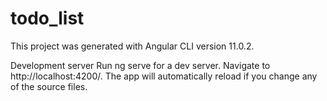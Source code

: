 # todo_list
This project was generated with Angular CLI version 11.0.2.

Development server
Run ng serve for a dev server. Navigate to http://localhost:4200/. The app will automatically reload if you change any of the source files.
